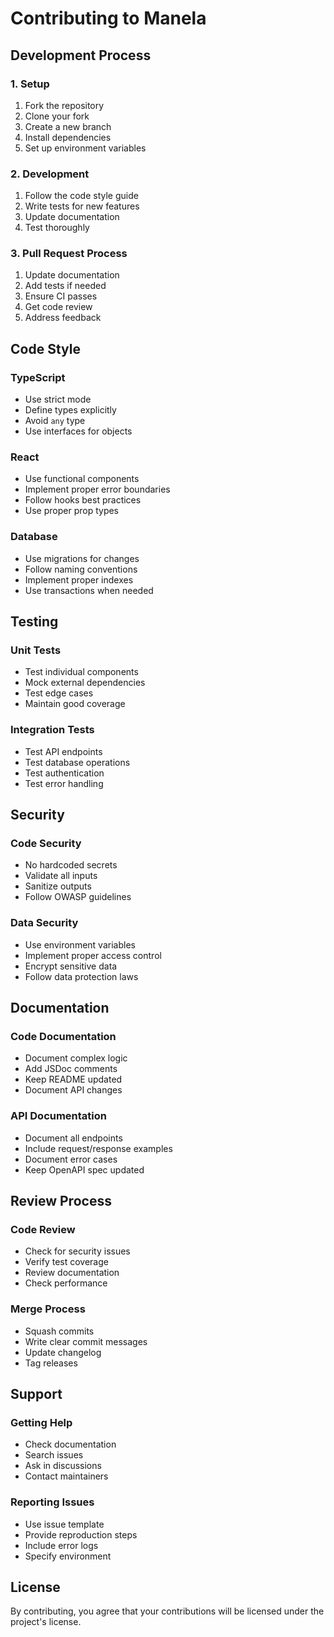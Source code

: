 # Contributing to Manela

## Development Process

### 1. Setup
1. Fork the repository
2. Clone your fork
3. Create a new branch
4. Install dependencies
5. Set up environment variables

### 2. Development
1. Follow the code style guide
2. Write tests for new features
3. Update documentation
4. Test thoroughly

### 3. Pull Request Process
1. Update documentation
2. Add tests if needed
3. Ensure CI passes
4. Get code review
5. Address feedback

## Code Style

### TypeScript
- Use strict mode
- Define types explicitly
- Avoid `any` type
- Use interfaces for objects

### React
- Use functional components
- Implement proper error boundaries
- Follow hooks best practices
- Use proper prop types

### Database
- Use migrations for changes
- Follow naming conventions
- Implement proper indexes
- Use transactions when needed

## Testing

### Unit Tests
- Test individual components
- Mock external dependencies
- Test edge cases
- Maintain good coverage

### Integration Tests
- Test API endpoints
- Test database operations
- Test authentication
- Test error handling

## Security

### Code Security
- No hardcoded secrets
- Validate all inputs
- Sanitize outputs
- Follow OWASP guidelines

### Data Security
- Use environment variables
- Implement proper access control
- Encrypt sensitive data
- Follow data protection laws

## Documentation

### Code Documentation
- Document complex logic
- Add JSDoc comments
- Keep README updated
- Document API changes

### API Documentation
- Document all endpoints
- Include request/response examples
- Document error cases
- Keep OpenAPI spec updated

## Review Process

### Code Review
- Check for security issues
- Verify test coverage
- Review documentation
- Check performance

### Merge Process
- Squash commits
- Write clear commit messages
- Update changelog
- Tag releases

## Support

### Getting Help
- Check documentation
- Search issues
- Ask in discussions
- Contact maintainers

### Reporting Issues
- Use issue template
- Provide reproduction steps
- Include error logs
- Specify environment

## License

By contributing, you agree that your contributions will be licensed under the project's license. 